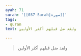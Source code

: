 ```yaml
---
ayah: 71
surah: '[[037-Surah|سورة]]'
tags:
- quran
text: ولقد ضل قبلهم أكثر الأولين

---
```

> ولقد ضل قبلهم أكثر الأولين
